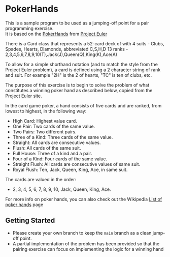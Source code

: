 # PokerHands
This is a sample program to be used as a jumping-off point for a pair programming exercise.  
It is based on the [PokerHands](https://projecteuler.net/problem=54) from [Project Euler](https://projecteuler.net/)

There is a Card class that represents a 52-card deck of with
4 suits - Clubs, Spades, Hearts, Diamonds, abbreviated C,S,H,D
13 ranks - 2,3,4,5,6,7,8,9,10(T),Jack(J),Queen(Q),King(K),Ace(A)

To allow for a simple shorthand notation (and to match the style from the Project Euler problem), a card is defined using a 2 character string of rank and suit.
For example "2H" is the 2 of hearts, "TC" is ten of clubs, etc.

The purpose of this exercise is to begin to solve the problem of what constitutes a winning poker hand as described below, copied from the Project Euler site.

In the card game poker, a hand consists of five cards and are ranked, from lowest to highest, in the following way:

* High Card: Highest value card.
* One Pair: Two cards of the same value.
* Two Pairs: Two different pairs.
* Three of a Kind: Three cards of the same value.
* Straight: All cards are consecutive values.
* Flush: All cards of the same suit.
* Full House: Three of a kind and a pair.
* Four of a Kind: Four cards of the same value.
* Straight Flush: All cards are consecutive values of same suit.
* Royal Flush: Ten, Jack, Queen, King, Ace, in same suit.

The cards are valued in the order:

* 2, 3, 4, 5, 6, 7, 8, 9, 10, Jack, Queen, King, Ace.


For more info on poker hands, you can also check out the Wikipedia [List of poker hands](http://en.wikipedia.org/wiki/List_of_poker_hands) page

## Getting Started

* Please create your own branch to keep the `main` branch as a clean jump-off point.
* A partial implementation of the problem has been provided so that the pairing exercise can focus on implementing the logic for a winning hand
